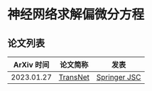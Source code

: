 # 神经网络求解偏微分方程

## 论文列表

| ArXiv 时间 | 论文简称 | 发表 |
| :-: | --- | --- |
| 2023.01.27 | [TransNet](Papers/2023.01.27_TransNet.md) | [Springer JSC](Publications/Springer-JSC.md) | 